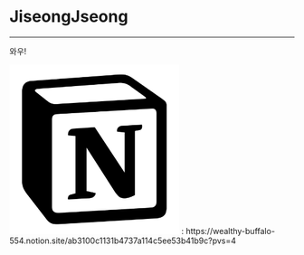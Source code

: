 # JiseongJseong
 
---
와우!

<img src="sources/Notion_app_logo.png" width="300" height="300">
: https://wealthy-buffalo-554.notion.site/ab3100c1131b4737a114c5ee53b41b9c?pvs=4
